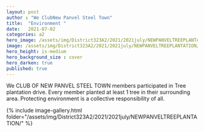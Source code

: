 ```yaml
---
layout: post
author : "We ClubNew Panvel Steel Town"
title:  "Environment "
date:   2021-07-02
categories: a2
hero_image: /assets/img/District323A2/2021/2021july/NEWPANVELTREEPLANTATION/IMG_20210630_160036.jpg
image: /assets/img/District323A2/2021/2021july/NEWPANVELTREEPLANTATION/IMG-20210618-WA0033 - we clubs of india.jpg
hero_height: is-medium
hero_background_size : cover
hero_darken: true
published: true
---
```


We CLUB OF NEW PANVEL STEEL TOWN members participated in Tree plantation drive. Every member planted at least 1 tree in their surrounding area. Protecting environment is a collective responsibility of all.

{% include image-gallery.html folder="/assets/img/District323A2/2021/2021july/NEWPANVELTREEPLANTATION/" %}
